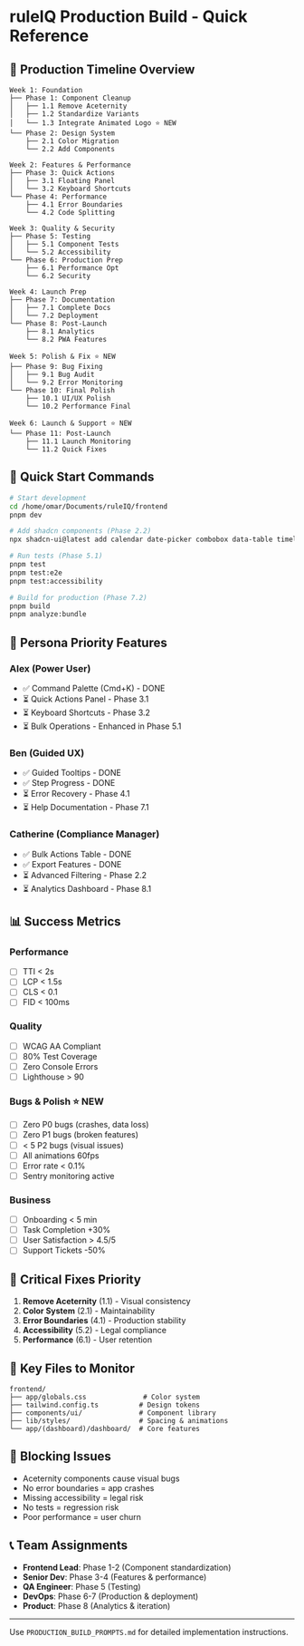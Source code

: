 # ruleIQ Production Build - Quick Reference

## 🎯 Production Timeline Overview

```
Week 1: Foundation
├── Phase 1: Component Cleanup
│   ├── 1.1 Remove Aceternity
│   ├── 1.2 Standardize Variants
│   └── 1.3 Integrate Animated Logo ⭐ NEW
└── Phase 2: Design System
    ├── 2.1 Color Migration
    └── 2.2 Add Components

Week 2: Features & Performance  
├── Phase 3: Quick Actions
│   ├── 3.1 Floating Panel
│   └── 3.2 Keyboard Shortcuts
└── Phase 4: Performance
    ├── 4.1 Error Boundaries
    └── 4.2 Code Splitting

Week 3: Quality & Security
├── Phase 5: Testing
│   ├── 5.1 Component Tests
│   └── 5.2 Accessibility
└── Phase 6: Production Prep
    ├── 6.1 Performance Opt
    └── 6.2 Security

Week 4: Launch Prep
├── Phase 7: Documentation
│   ├── 7.1 Complete Docs
│   └── 7.2 Deployment
└── Phase 8: Post-Launch
    ├── 8.1 Analytics
    └── 8.2 PWA Features

Week 5: Polish & Fix ⭐ NEW
├── Phase 9: Bug Fixing
│   ├── 9.1 Bug Audit
│   └── 9.2 Error Monitoring
└── Phase 10: Final Polish
    ├── 10.1 UI/UX Polish
    └── 10.2 Performance Final

Week 6: Launch & Support ⭐ NEW
└── Phase 11: Post-Launch
    ├── 11.1 Launch Monitoring
    └── 11.2 Quick Fixes
```

## 🚀 Quick Start Commands

```bash
# Start development
cd /home/omar/Documents/ruleIQ/frontend
pnpm dev

# Add shadcn components (Phase 2.2)
npx shadcn-ui@latest add calendar date-picker combobox data-table timeline

# Run tests (Phase 5.1)
pnpm test
pnpm test:e2e
pnpm test:accessibility

# Build for production (Phase 7.2)
pnpm build
pnpm analyze:bundle
```

## 👥 Persona Priority Features

### Alex (Power User)
- ✅ Command Palette (Cmd+K) - DONE
- ⏳ Quick Actions Panel - Phase 3.1
- ⏳ Keyboard Shortcuts - Phase 3.2
- ⏳ Bulk Operations - Enhanced in Phase 5.1

### Ben (Guided UX)
- ✅ Guided Tooltips - DONE
- ✅ Step Progress - DONE
- ⏳ Error Recovery - Phase 4.1
- ⏳ Help Documentation - Phase 7.1

### Catherine (Compliance Manager)
- ✅ Bulk Actions Table - DONE
- ✅ Export Features - DONE
- ⏳ Advanced Filtering - Phase 2.2
- ⏳ Analytics Dashboard - Phase 8.1

## 📊 Success Metrics

### Performance
- [ ] TTI < 2s
- [ ] LCP < 1.5s  
- [ ] CLS < 0.1
- [ ] FID < 100ms

### Quality
- [ ] WCAG AA Compliant
- [ ] 80% Test Coverage
- [ ] Zero Console Errors
- [ ] Lighthouse > 90

### Bugs & Polish ⭐ NEW
- [ ] Zero P0 bugs (crashes, data loss)
- [ ] Zero P1 bugs (broken features)
- [ ] < 5 P2 bugs (visual issues)
- [ ] All animations 60fps
- [ ] Error rate < 0.1%
- [ ] Sentry monitoring active

### Business
- [ ] Onboarding < 5 min
- [ ] Task Completion +30%
- [ ] User Satisfaction > 4.5/5
- [ ] Support Tickets -50%

## 🔧 Critical Fixes Priority

1. **Remove Aceternity** (1.1) - Visual consistency
2. **Color System** (2.1) - Maintainability  
3. **Error Boundaries** (4.1) - Production stability
4. **Accessibility** (5.2) - Legal compliance
5. **Performance** (6.1) - User retention

## 📁 Key Files to Monitor

```
frontend/
├── app/globals.css              # Color system
├── tailwind.config.ts          # Design tokens
├── components/ui/              # Component library
├── lib/styles/                 # Spacing & animations
└── app/(dashboard)/dashboard/  # Core features
```

## 🚨 Blocking Issues

- Aceternity components cause visual bugs
- No error boundaries = app crashes
- Missing accessibility = legal risk
- No tests = regression risk
- Poor performance = user churn

## 📞 Team Assignments

- **Frontend Lead**: Phase 1-2 (Component standardization)
- **Senior Dev**: Phase 3-4 (Features & performance)
- **QA Engineer**: Phase 5 (Testing)
- **DevOps**: Phase 6-7 (Production & deployment)
- **Product**: Phase 8 (Analytics & iteration)

---

Use `PRODUCTION_BUILD_PROMPTS.md` for detailed implementation instructions.
